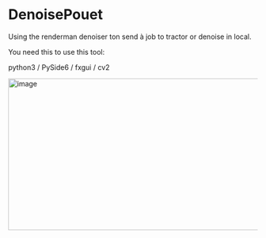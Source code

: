 # DenoisePouet
Using the renderman denoiser ton send à job to tractor or denoise in local.

You need this to use this tool:

python3 / PySide6 / fxgui / cv2

<img width="835" height="306" alt="image" src="https://github.com/user-attachments/assets/1e5818b0-53cd-48eb-ac3e-6896072135b9" />
